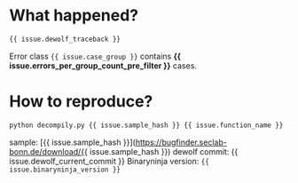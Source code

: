# What happened?

```python
{{ issue.dewolf_traceback }}
```

Error class `{{ issue.case_group }}` contains **{{ issue.errors_per_group_count_pre_filter }}** cases.


# How to reproduce?

```bash
python decompily.py {{ issue.sample_hash }} {{ issue.function_name }} --debug
```

sample: [{{ issue.sample_hash }}](https://bugfinder.seclab-bonn.de/download/{{ issue.sample_hash }})
dewolf commit: {{ issue.dewolf_current_commit }}
Binaryninja version: `{{ issue.binaryninja_version }}`
